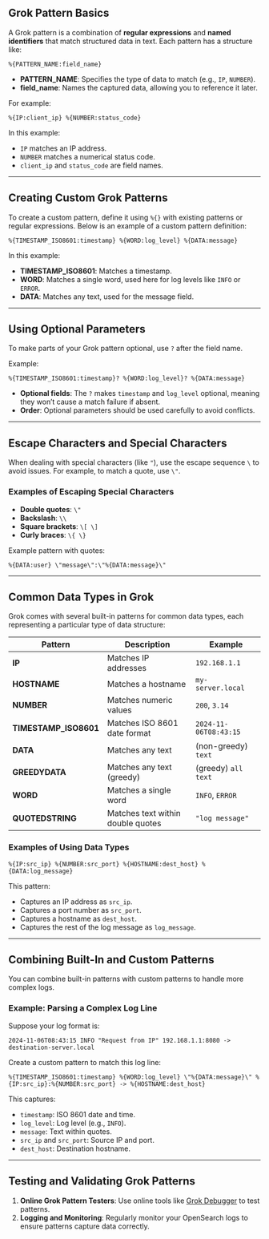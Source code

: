 ## Grok Pattern Basics

A Grok pattern is a combination of **regular expressions** and **named identifiers** that match structured data in text. Each pattern has a structure like:

```grok
%{PATTERN_NAME:field_name}
```

- **PATTERN_NAME**: Specifies the type of data to match (e.g., `IP`, `NUMBER`).
- **field_name**: Names the captured data, allowing you to reference it later.

For example:

```grok
%{IP:client_ip} %{NUMBER:status_code}
```

In this example:
- `IP` matches an IP address.
- `NUMBER` matches a numerical status code.
- `client_ip` and `status_code` are field names.

---

## Creating Custom Grok Patterns

To create a custom pattern, define it using `%{}` with existing patterns or regular expressions. Below is an example of a custom pattern definition:

```grok
%{TIMESTAMP_ISO8601:timestamp} %{WORD:log_level} %{DATA:message}
```

In this example:
- **TIMESTAMP_ISO8601**: Matches a timestamp.
- **WORD**: Matches a single word, used here for log levels like `INFO` or `ERROR`.
- **DATA**: Matches any text, used for the message field.

---

## Using Optional Parameters

To make parts of your Grok pattern optional, use `?` after the field name.

Example:

```grok
%{TIMESTAMP_ISO8601:timestamp}? %{WORD:log_level}? %{DATA:message}
```

- **Optional fields**: The `?` makes `timestamp` and `log_level` optional, meaning they won’t cause a match failure if absent.
- **Order**: Optional parameters should be used carefully to avoid conflicts.

---

## Escape Characters and Special Characters

When dealing with special characters (like `"`), use the escape sequence `\` to avoid issues. For example, to match a quote, use `\"`.

### Examples of Escaping Special Characters

- **Double quotes**: `\"`
- **Backslash**: `\\`
- **Square brackets**: `\[ \]`
- **Curly braces**: `\{ \}`

Example pattern with quotes:

```grok
%{DATA:user} \"message\":\"%{DATA:message}\"
```

---

## Common Data Types in Grok

Grok comes with several built-in patterns for common data types, each representing a particular type of data structure:

| Pattern           | Description                           | Example               |
|-------------------|---------------------------------------|-----------------------|
| **IP**            | Matches IP addresses                  | `192.168.1.1`         |
| **HOSTNAME**      | Matches a hostname                    | `my-server.local`     |
| **NUMBER**        | Matches numeric values                | `200`, `3.14`         |
| **TIMESTAMP_ISO8601** | Matches ISO 8601 date format      | `2024-11-06T08:43:15` |
| **DATA**          | Matches any text                      | (non-greedy) `text`   |
| **GREEDYDATA**    | Matches any text (greedy)             | (greedy) `all text`   |
| **WORD**          | Matches a single word                 | `INFO`, `ERROR`       |
| **QUOTEDSTRING**  | Matches text within double quotes     | `"log message"`       |

### Examples of Using Data Types

```grok
%{IP:src_ip} %{NUMBER:src_port} %{HOSTNAME:dest_host} %{DATA:log_message}
```

This pattern:
- Captures an IP address as `src_ip`.
- Captures a port number as `src_port`.
- Captures a hostname as `dest_host`.
- Captures the rest of the log message as `log_message`.

---

## Combining Built-In and Custom Patterns

You can combine built-in patterns with custom patterns to handle more complex logs.

### Example: Parsing a Complex Log Line

Suppose your log format is:

```plaintext
2024-11-06T08:43:15 INFO "Request from IP" 192.168.1.1:8080 -> destination-server.local
```

Create a custom pattern to match this log line:

```grok
%{TIMESTAMP_ISO8601:timestamp} %{WORD:log_level} \"%{DATA:message}\" %{IP:src_ip}:%{NUMBER:src_port} -> %{HOSTNAME:dest_host}
```

This captures:
- `timestamp`: ISO 8601 date and time.
- `log_level`: Log level (e.g., `INFO`).
- `message`: Text within quotes.
- `src_ip` and `src_port`: Source IP and port.
- `dest_host`: Destination hostname.

---

## Testing and Validating Grok Patterns

1. **Online Grok Pattern Testers**: Use online tools like [Grok Debugger]([https://opensearch.org/](https://grokdebugger.com/)) to test patterns.
2. **Logging and Monitoring**: Regularly monitor your OpenSearch logs to ensure patterns capture data correctly.
